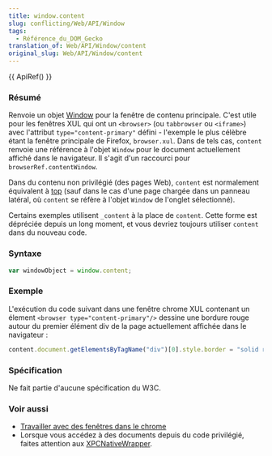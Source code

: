```yaml
---
title: window.content
slug: conflicting/Web/API/Window
tags:
  - Référence_du_DOM_Gecko
translation_of: Web/API/Window/content
original_slug: Web/API/Window/content
---
```


{{ ApiRef() }}

### Résumé

Renvoie un objet [Window](/fr/DOM/window) pour la fenêtre de contenu principale. C'est utile pour les fenêtres XUL qui ont un `<browser>` (ou `tabbrowser` ou `<iframe>`) avec l'attribut `type="content-primary"` défini - l'exemple le plus célèbre étant la fenêtre principale de Firefox, `browser.xul`. Dans de tels cas, `content` renvoie une référence à l'objet `Window` pour le document actuellement affiché dans le navigateur. Il s'agit d'un raccourci pour `browserRef.contentWindow`.

Dans du contenu non privilégié (des pages Web), `content` est normalement équivalent à [top](/fr/DOM/window.top) (sauf dans le cas d'une page chargée dans un panneau latéral, où `content` se réfère à l'objet `Window` de l'onglet sélectionné).

Certains exemples utilisent `_content` à la place de `content`. Cette forme est dépréciée depuis un long moment, et vous devriez toujours utiliser `content` dans du nouveau code.

### Syntaxe

```js
var windowObject = window.content;
```

### Exemple

L'exécution du code suivant dans une fenêtre chrome XUL contenant un élement `<browser type="content-primary"/>` dessine une bordure rouge autour du premier élément div de la page actuellement affichée dans le navigateur&nbsp;:

```js
content.document.getElementsByTagName("div")[0].style.border = "solid red 1px";
```

### Spécification

Ne fait partie d'aucune spécification du W3C.

### Voir aussi

- [Travailler avec des fenêtres dans le chrome](/fr/Travailler_avec_des_fen%c3%aatres_dans_le_chrome)
- Lorsque vous accédez à des documents depuis du code privilégié, faites attention aux [XPCNativeWrapper](/fr/XPCNativeWrapper).

